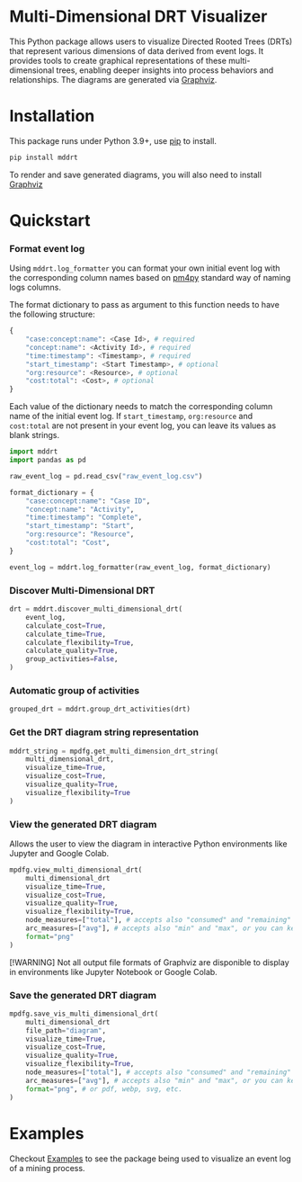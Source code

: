 # Multi-Dimensional DRT Visualizer
This Python package allows users to visualize Directed Rooted Trees (DRTs) that represent various dimensions of data derived from event logs. It provides tools to create graphical representations of these multi-dimensional trees, enabling deeper insights into process behaviors and relationships. The diagrams are generated via [Graphviz](https://www.graphviz.org).


# Installation
This package runs under Python 3.9+, use [pip](https://pip.pypa.io/en/stable/) to install.
```sh
pip install mddrt
```
To render and save generated diagrams, you will also need to install [Graphviz](https://www.graphviz.org)

# Quickstart

### Format event log
Using `mddrt.log_formatter` you can format your own initial event log with the corresponding column names based on [pm4py](https://pm4py.fit.fraunhofer.de) standard way of naming logs columns.

The format dictionary to pass as argument to this function needs to have the following structure:
```py
{
    "case:concept:name": <Case Id>, # required
    "concept:name": <Activity Id>, # required
    "time:timestamp": <Timestamp>, # required
    "start_timestamp": <Start Timestamp>, # optional
    "org:resource": <Resource>, # optional
    "cost:total": <Cost>, # optional
}
```

Each value of the dictionary needs to match the corresponding column name of the initial event log. If `start_timestamp`, `org:resource` and `cost:total` are not present in your event log, you can leave its values as blank strings.

```py
import mddrt
import pandas as pd

raw_event_log = pd.read_csv("raw_event_log.csv")

format_dictionary = {
    "case:concept:name": "Case ID",
    "concept:name": "Activity",
    "time:timestamp": "Complete",
    "start_timestamp": "Start",
    "org:resource": "Resource",
    "cost:total": "Cost",
}

event_log = mddrt.log_formatter(raw_event_log, format_dictionary)

```
### Discover Multi-Dimensional DRT

```py
drt = mddrt.discover_multi_dimensional_drt(
    event_log,
    calculate_cost=True,
    calculate_time=True,
    calculate_flexibility=True,
    calculate_quality=True,
    group_activities=False,
)
```

### Automatic group of activities 
```py
grouped_drt = mddrt.group_drt_activities(drt)
```

### Get the DRT diagram string representation
```py
mddrt_string = mpdfg.get_multi_dimension_drt_string(
    multi_dimensional_drt,
    visualize_time=True,
    visualize_cost=True,
    visualize_quality=True,
    visualize_flexibility=True
)
```

### View the generated DRT diagram
Allows the user to view the diagram in interactive Python environments like Jupyter and Google Colab.

```py
mpdfg.view_multi_dimensional_drt(
    multi_dimensional_drt
    visualize_time=True,
    visualize_cost=True,
    visualize_quality=True,
    visualize_flexibility=True,
    node_measures=["total"], # accepts also "consumed" and "remaining"
    arc_measures=["avg"], # accepts also "min" and "max", or you can keep this argument empty
    format="png"
)
```
[!WARNING]
Not all output file formats of Graphviz are disponible to display in environments like Jupyter Notebook or Google Colab.

### Save the generated DRT diagram

```py
mpdfg.save_vis_multi_dimensional_drt(
    multi_dimensional_drt
    file_path="diagram",
    visualize_time=True,
    visualize_cost=True,
    visualize_quality=True,
    visualize_flexibility=True,
    node_measures=["total"], # accepts also "consumed" and "remaining"
    arc_measures=["avg"], # accepts also "min" and "max", or you can keep this argument empty
    format="png", # or pdf, webp, svg, etc.
)
```

# Examples

Checkout [Examples](https://github.com/nicoabarca/mddrt/blob/main/examples) to see the package being used to visualize an event log of a mining process.